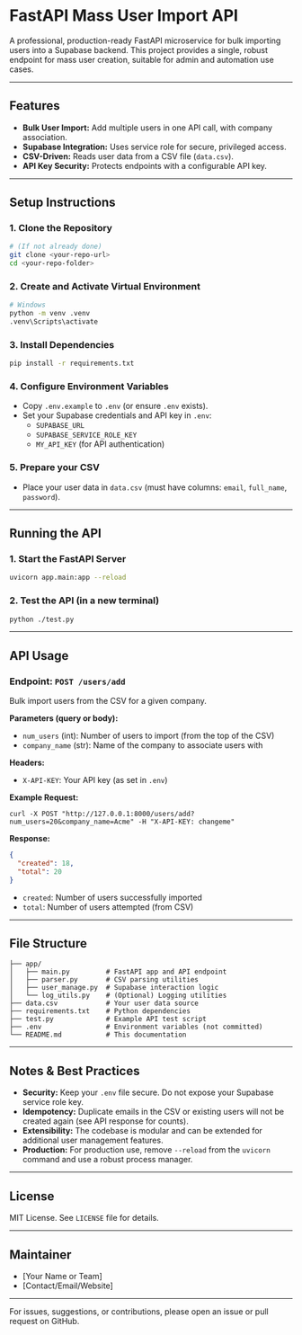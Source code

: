 # FastAPI Mass User Import API

A professional, production-ready FastAPI microservice for bulk importing users into a Supabase backend. This project provides a single, robust endpoint for mass user creation, suitable for admin and automation use cases.

---

## Features
- **Bulk User Import:** Add multiple users in one API call, with company association.
- **Supabase Integration:** Uses service role for secure, privileged access.
- **CSV-Driven:** Reads user data from a CSV file (`data.csv`).
- **API Key Security:** Protects endpoints with a configurable API key.

---

## Setup Instructions

### 1. Clone the Repository
```bash
# (If not already done)
git clone <your-repo-url>
cd <your-repo-folder>
```

### 2. Create and Activate Virtual Environment
```bash
# Windows
python -m venv .venv
.venv\Scripts\activate
```

### 3. Install Dependencies
```bash
pip install -r requirements.txt
```

### 4. Configure Environment Variables
- Copy `.env.example` to `.env` (or ensure `.env` exists).
- Set your Supabase credentials and API key in `.env`:
  - `SUPABASE_URL`
  - `SUPABASE_SERVICE_ROLE_KEY`
  - `MY_API_KEY` (for API authentication)

### 5. Prepare your CSV
- Place your user data in `data.csv` (must have columns: `email`, `full_name`, `password`).

---

## Running the API

### 1. Start the FastAPI Server
```bash
uvicorn app.main:app --reload
```

### 2. Test the API (in a new terminal)
```bash
python ./test.py
```

---

## API Usage

### Endpoint: `POST /users/add`
Bulk import users from the CSV for a given company.

**Parameters (query or body):**
- `num_users` (int): Number of users to import (from the top of the CSV)
- `company_name` (str): Name of the company to associate users with

**Headers:**
- `X-API-KEY`: Your API key (as set in `.env`)

**Example Request:**
```
curl -X POST "http://127.0.0.1:8000/users/add?num_users=20&company_name=Acme" -H "X-API-KEY: changeme"
```

**Response:**
```json
{
  "created": 18,
  "total": 20
}
```
- `created`: Number of users successfully imported
- `total`: Number of users attempted (from CSV)

---

## File Structure
```
├── app/
│   ├── main.py         # FastAPI app and API endpoint
│   ├── parser.py       # CSV parsing utilities
│   ├── user_manage.py  # Supabase interaction logic
│   └── log_utils.py    # (Optional) Logging utilities
├── data.csv            # Your user data source
├── requirements.txt    # Python dependencies
├── test.py             # Example API test script
├── .env                # Environment variables (not committed)
└── README.md           # This documentation
```

---

## Notes & Best Practices
- **Security:** Keep your `.env` file secure. Do not expose your Supabase service role key.
- **Idempotency:** Duplicate emails in the CSV or existing users will not be created again (see API response for counts).
- **Extensibility:** The codebase is modular and can be extended for additional user management features.
- **Production:** For production use, remove `--reload` from the `uvicorn` command and use a robust process manager.

---

## License
MIT License. See `LICENSE` file for details.

---

## Maintainer
- [Your Name or Team]
- [Contact/Email/Website]

---

For issues, suggestions, or contributions, please open an issue or pull request on GitHub.
